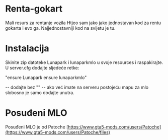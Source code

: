 # Renta-gokart

Mali resurs za rentanje vozila
Htjeo sam jako jako jednostavan kod za rentu gokarta i evo ga. 
Najjednostavniji kod na svijetu je tu.

# Instalacija

Skinite zip datoteke Lunapark i lunaparkmlo u svoje resources i raspakirajte.
U server.cfg dodajte sljedeće retke: 

"ensure Lunapark
ensure lunaparkmlo"
 
-- dodajte bez ""
-- ako već imate na serveru postojeću mapu za mlo slobosno je samo dodajte unutra.

# Posuđeni MLO

Posuđeni MLO je od Patoche
[https://www.gta5-mods.com/users/Patoche](https://www.gta5-mods.com/users/Patoche/files)
